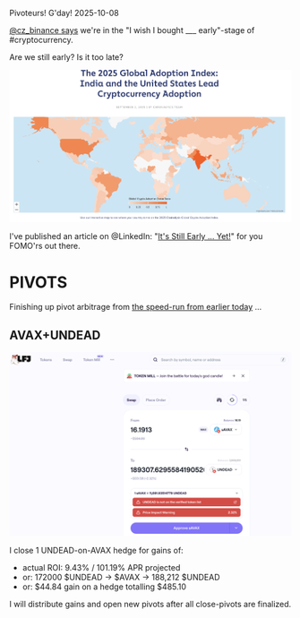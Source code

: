 Pivoteurs! G'day! 2025-10-08

[@cz_binance says](https://x.com/cz_binance/status/1975280864595746911) we're in the "I wish I bought ___ early"-stage of #cryptocurrency.

Are we still early? Is it too late?

![Worldwide Cryptocurrency Adoption](imgs/01-early.png)

I've published an article on @LinkedIn: "[It's Still Early ... Yet!](https://www.linkedin.com/feed/update/urn:li:activity:7381824484632104962/)" for you FOMO'rs out there. 

# PIVOTS

Finishing up pivot arbitrage from [the speed-run from earlier today](https://x.com/pivocateur/status/1975884465441529951) ...


## AVAX+UNDEAD 

![Close UNDEAD-on-AVAX hedge](imgs/02a-close-undead-on-avax-hedge.png) 

I close 1 UNDEAD-on-AVAX hedge for gains of: 


* actual ROI: 9.43% / 101.19% APR projected 
* or: 172000 $UNDEAD -> $AVAX -> 188,212 $UNDEAD 
* or: $44.84 gain on a hedge totalling $485.10 




I will distribute gains and open new pivots after all close-pivots are finalized. 

